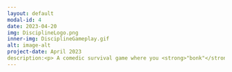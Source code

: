 ```yaml
---
layout: default
modal-id: 4
date: 2023-04-20
img: DisciplineLogo.png
inner-img: DisciplineGameplay.gif
alt: image-alt
project-date: April 2023
description:<p> A comedic survival game where you <strong>"bonk"</strong> children to stop them from growing and destroying the whole place. This was developed in a 2-day game jam, with 3 other team members, where the theme was "Micro/Macro", and an added constraint of a 3-colour palette.<br> I was the animator (3D) and music producer/sound designer of this game. <br> <i>(This is actually the first game that I produced music for, considering I was learning music production at the time)</i></p> <p> As I knew firsthand that animating the models from scratch will take a long time, and considering that I will make music for this game, I relied on Mixamo to animate the children models and speed up the process. The way they run around the classroom adds to the comedic nature of the game, in my opinion. I also had the idea of turning the bonked children into ragdolls as a way to add feedback to the player when they successfully hit a child, although the ragdoll physics are probably too... exaggerated.</p> <p> PLAY ON <a href="https://refreshingcucumber.itch.io/discipline-by-bonk" target="_blank">ITCH.IO<i class="fa-brands fa-fw fa-itch-io"></i></a></p>
---
```

